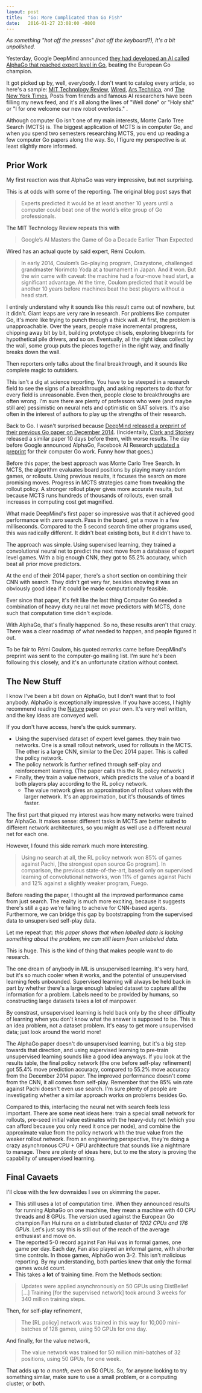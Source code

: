 ```yaml
---
layout: post
title:  "Go: More Complicated than Go Fish"
date:   2016-01-27 23:08:00 -0800
---
```


*As something "hot off the presses" (hot off the keyboard?), it's a bit unpolished.*

Yesterday, Google DeepMind announced [they had developed an AI called AlphaGo
that reached expert level in Go](http://googleresearch.blogspot.com/2016/01/alphago-mastering-ancient-game-of-go.html),
beating the European Go champion.

It got picked up by, well, everybody. I don't want to catalog every article,
so here's a sample:
[MIT Technology Review](http://www.technologyreview.com/news/546066/googles-ai-masters-the-game-of-go-a-decade-earlier-than-expected/),
[Wired](http://www.wired.com/2016/01/in-a-huge-breakthrough-googles-ai-beats-a-top-player-at-the-game-of-go/),
[Ars Technica](http://arstechnica.com/gadgets/2016/01/googles-ai-beats-go-champion-will-now-take-on-best-player-in-the-world/),
and [The New York Times](http://bits.blogs.nytimes.com/2016/01/27/alphabet-program-beats-the-european-human-go-champion/),
Posts from friends and famous AI researchers have been filling my news feed,
and it's all along the lines of "Well done" or "Holy shit" or "I for one welcome our
new robot overlords." .

Although computer Go isn't one of my main interests,
Monte Carlo Tree Search (MCTS) is. The biggest application of MCTS is in
computer Go, and when you spend two semesters researching MCTS, you end up
reading a few computer Go papers along the way. So, I figure my perspective is
at least slightly more informed.


Prior Work
--------------------------------------------------------------------------

My first reaction was that AlphaGo was very impressive, but not surprising.

This is at odds with some of the reporting. The original blog post says that

> Experts predicted it would be at least another 10 years until a computer
> could beat one of the world’s elite group of Go professionals.

The MIT Technology Review repeats this with

> Google’s AI Masters the Game of Go a Decade Earlier Than Expected

Wired has an actual quote by said expert, Rémi Coulom.

> In early 2014, Coulom’s Go-playing program, Crazystone, challenged grandmaster Norimoto Yoda at a tournament in Japan. And it won. But the win came with caveat: the machine had a four-move head start, a significant advantage. At the time, Coulom predicted that it would be another 10 years before machines beat the best players without a head start.

I entirely understand why it sounds like this result came out of nowhere,
but it didn't. Giant leaps are very rare in research. For problems like computer
Go, it's more like trying to punch through a thick wall. At first, the problem
is unapproachable. Over the years, people make incremental progress,
chipping away bit by bit, building prototype chisels, exploring blueprints for
hypothetical pile drivers, and so on.
Eventually, all the right ideas collect by the wall, some group puts
the pieces together in the right way, and finally breaks down the wall.

Then reporters only talks about the final breakthrough, and it
sounds like complete magic to outsiders.

This isn't a dig at science reporting.
You have to be steeped in a research field to see
the signs of a breakthrough, and asking reporters to do that for every field
is unreasonable. Even then, people close to breakthroughs are often wrong.
I'm sure there are plenty of
professors who were (and maybe still are) pessimistic on neural nets and
optimistic on SAT solvers. It's also often in the interest of authors to
play up the strengths of their research.

Back to Go. I wasn't surprised because [DeepMind released a preprint of
their previous Go paper on December 2014](http://arxiv.org/abs/1412.6564).
(Incidentally, [Clark and Storkey](http://arxiv.org/abs/1412.3409)
released a similar paper 10 days before them, with worse results.
The day before Google announced AlphaGo,
Facebook AI Research [updated a preprint](http://arxiv.org/abs/1511.06410)
for their computer Go work. Funny how that goes.)

Before this paper, the best approach was Monte Carlo Tree
Search. In MCTS, the algorithm evaluates board positions by playing many random
games, or rollouts. Using previous results, it focuses the search on more
promising moves. Progress in MCTS strategies came from tweaking the rollout
policy. A stronger rollout player gives more accurate results,
but because MCTS runs hundreds of thousands of rollouts, even small increases
in computing cost get magnified.

What made DeepMind's first paper so impressive was that it achieved good performance
with zero search. Pass in the board, get a move in a few milliseconds.
Compared to the 5 second search time other programs used, this was radically
different. It didn't beat existing bots, but it didn't have to.

The approach was simple. Using supervised learning, they trained a
convolutional neural net to predict the next move from a database of expert
level games.
With a big enough CNN, they got to 55.2% accuracy, which beat all prior
move predictors.

At the end of their 2014 paper, there's a short section on combining
their CNN with search. They didn't get very far, besides showing it was
an obviously good idea if it could be made computationally feasible.

Ever since that paper, it's felt like the last thing Computer Go needed a
combination of heavy duty neural net move predictors with MCTS, done such
that computation time didn't explode.

With AlphaGo, that's finally happened. So no, these results aren't that
crazy. There was a clear roadmap of what needed to happen, and people
figured it out.

To be fair to Rémi Coulom, his quoted remarks came before DeepMind's preprint
was sent to the computer-go mailing list. I'm sure he's been following
this closely, and it's an unfortunate citation without context.


The New Stuff
---------------------------------------------------------------------------

I know I've been a bit down on AlphaGo, but I don't want that to fool
anybody. AlphaGo is exceptionally impressive.
If you have access, I highly recommend reading the [Nature](http://www.nature.com/nature/journal/v529/n7587/full/nature16961.html)
paper on your own. It's very well written, and the key ideas are conveyed well.

If you don't have access, here's the quick summary.

* Using the supervised dataset of expert level games. they train
two networks. One is a small rollout network, used for rollouts in the MCTS.
The other is a large CNN, similar to the Dec 2014 paper. This is called
the policy network.
* The policy network is further refined through self-play and reinforcement
learning. (The paper calls this the RL policy network.)
* Finally, they train a value network, which predicts the value of a board
if both players play according to the RL policy network.
  * The value network gives an approximation of rollout values with the
  larger network. It's an approximation, but it's thousands of times
  faster.

The first part that piqued my interest was how many networks were trained
for AlphaGo. It makes sense: different tasks in MCTS are better suited to different
network architectures, so you might as well use a different neural net for each one.

However, I found this side remark much more interesting.

> Using no search at all, the RL policy network won 85% of games against Pachi,
> [the strongest open source Go program]. In comparison, the previous state-of-the-art,
> based only on supervised learning of convolutional networks, won 11% of games
> against Pachi and 12% against a slightly weaker program, Fuego.

Before reading the paper, I thought all the improved performance came
from just search. The reality is much more exciting, because it suggests
there's still a gap we're failing to acheive for CNN-based agents. Furthermore,
we can bridge this gap by bootstrapping from the supervised data to
unsupervised self-play data.

Let me repeat that: *this paper shows that when labelled data is lacking
something about the problem, we can still learn from unlabeled data.*

This is huge. This is the kind of thing that makes people want to do research.

The one dream of anybody in ML is unsupervised learning.
It's very hard, but it's so much cooler when it works, and the potential of
unsupervised learning feels unbounded.
Supervised learning will always be held back in part by whether
there's a large enough labeled dataset to capture all the information for a problem.
Labels need to be provided by humans, so constructing large datasets takes
a lot of manpower.

By constrast, unsupervised learning is held back only by the sheer difficulty of
learning when you don't know what the answer is supposed to be. This is an idea
problem, not a dataset problem. It's easy to get more unsupervised data; just
look around the world more!

The AlphaGo paper doesn't do unsupervised learning, but it's a big step towards
that direction, and using supervised learning to pre-train unsupervised learning
sounds like a good idea anyways. If you look at the results table,
the final policy network (the one before self-play refinement) got 55.4%
move prediction accuracy, compared to 55.2% move accuracy from the December 2014
paper. The improved performance doesn't come from the CNN, it all comes from
self-play. Remember that the 85% win rate against Pachi doesn't even use search.
I'm sure plenty of people
are investigating whether a similar approach works on problems besides Go.

Compared to this, interfacing the neural net with search feels less
important. There are some neat ideas here: train a special small network for
rollouts, pre-seed initial value estimates with the heavy-duty net (which you can afford
because you only need it once per node), and combine the approximate value from
the policy network with the true value from the weaker rollout network.
From an engineering perspective, they're
doing a crazy asynchronous CPU + GPU architecture that sounds like a nightmare to
manage. There are plenty of ideas here, but to me the story is proving the
capability of unsupervised learning.


Final Cavaets
-------------------------------------------------------------------------------

I'll close with the few downsides I see on skimming the paper.

* This still uses a lot of computation time. When they announced results for
running AlphaGo on one machine, they mean a machine with 40 CPU threads and
8 GPUs. The version used against the European Go champion Fan Hui runs on
a distributed cluster of *1202 CPUs and 176 GPUs*. Let's just say this is
still out of the reach of the average enthusiast and move on.
* The reported 5-0 record against Fan Hui was in formal games, one game per
day. Each day, Fan also played an informal game, with shorter time controls.
In those games, AlphaGo won 3-2. This isn't malicious reporting. By my
understanding, both parties knew that only the formal games would count.
* This takes a **lot** of training time. From the Methods section:

> Updates were applied asynchronously on 50 GPUs using DistBelief [...]
> Training [for the supervised network] took around 3 weeks for
> 340 million training steps.

Then, for self-play refinement,

> The [RL policy] network was trained in this way for 10,000 mini-batches
> of 128 games, using 50 GPUs for one day.

And finally, for the value network,

> The value network was trained for 50 million mini-batches of 32 positions,
> using 50 GPUs, for one week.

That adds up to *a month*, even on 50 GPUs. So, for anyone looking to try
something similar, make sure to use a small problem, or a computing cluster,
or both.
